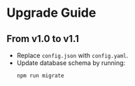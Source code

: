 # Upgrade Guide

## From v1.0 to v1.1
- Replace `config.json` with `config.yaml`.
- Update database schema by running:
  ```bash
  npm run migrate
  ```
